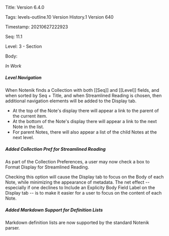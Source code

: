 Title:  Version 6.4.0

Tags:   levels-outline.10 Version History.1 Version 640

Timestamp: 20210627222923

Seq:    11.1

Level:  3 - Section

Body: 

*In Work*

##### Level Navigation

When Notenik finds a Collection with both [[Seq]] and [[Level]] fields, and when sorted by Seq + Title, and when Streamlined Reading is chosen, then additional navigation elements will be added to the Display tab. 

+ At the top of the Note's display there will appear a link to the parent of the current item. 
+ At the bottom of the Note's display there will appear a link to the next Note in the list. 
+ For parent Notes, there will also appear a list of the child Notes at the next level. 
 
##### Added Collection Pref for Streamlined Reading

As part of the Collection Preferences, a user may now check a box to Format Display for Streamlined Reading.

Checking this option will cause the Display tab to focus on the Body of each Note, while minimizing the appearance of metadata. The net effect -- especially if one declines to Include an Explicity Body Field Label on the Display tab -- is to make it easier for a user to focus on the content of each Note.
 
##### Added Markdown Support for Definition Lists

Markdown definition lists are now supported by the standard Notenik parser.
